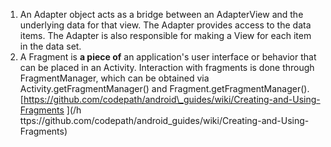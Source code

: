 1. An Adapter object acts as a bridge between an AdapterView and the underlying data for that view. The Adapter provides access to the data items. The Adapter is also responsible for making a View for each item in the data set.
2. A Fragment is **a piece of** an application's user interface or behavior that can be placed in an Activity. Interaction with fragments is done through FragmentManager, which can be obtained via Activity.getFragmentManager\(\) and Fragment.getFragmentManager\(\).
   [https://github.com/codepath/android\_guides/wiki/Creating-and-Using-Fragments   ](/h ttps://github.com/codepath/android_guides/wiki/Creating-and-Using-Fragments)



